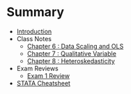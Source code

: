 # Summary

* [Introduction](README.md)
* Class Notes
    * [Chapter 6 : Data Scaling and OLS](chapter_notes/chapter6.html)
    * [Chapter 7 : Qualitative Variable](chapter_notes/chapter7.html)
    * [Chapter 8 : Heteroskedasticity](chapter_notes/chapter8.html)
* Exam Reviews
    * [Exam 1 Review](exams/exam1.html)
* [STATA Cheatsheet](STATA.html)


